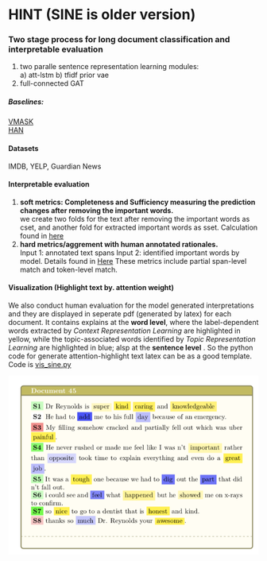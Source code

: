 # HINT (SINE is older version)

### Two stage process for long document classification and interpretable evaluation <br>
 1) two paralle sentence representation learning modules: <br>
      a) att-lstm b) tfidf prior vae <br>
 2) full-connected GAT <br>
 
 ##### Baselines: <br>
 [VMASK](https://arxiv.org/abs/2010.00667)<br> [HAN](https://www.cs.cmu.edu/~./hovy/papers/16HLT-hierarchical-attention-networks.pdf)
 
 #### Datasets
 IMDB, YELP, Guardian News
 
 #### Interpretable evaluation
 1) **soft metrics: Completeness and Sufficiency measuring the prediction changes after removing the important words.** <br>
    we create two folds for the text after removing the important words as cset, and another fold for extracted important words as sset. Calculation found in [here](./eraser_metrics/)
 3) **hard metrics/aggrement with human annotated rationales.** <br>
  Input 1: annotated text spans Input 2: identified important words by model. Details found in [Here](./explain_metric/metrics.py) These metrics include partial span-level match and token-level match.

#### Visualization (Highlight text by. attention weight)

We also conduct human evaluation for the model generated interpretations and they are displayed in seperate pdf (generated by latex) for each document. It contains 
explains at the **word level**, where the label-dependent words extracted by _Context Representation Learning_ are highlighted in yellow, while the topic-associated words identified by _Topic Representation Learning_ are highlighted in blue; alsp at the **sentence level** . So the python code for generate attention-highlight text latex can be as a good template. Code is [vis_sine.py](vis_sine.py)

![Example is Here](ex.png?raw=true "Title")
